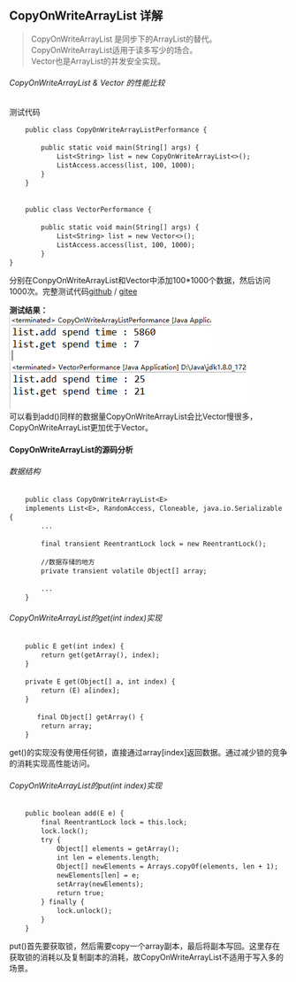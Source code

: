 ## CopyOnWriteArrayList 详解
> CopyOnWriteArrayList 是同步下的ArrayList的替代。CopyOnWriteArrayList适用于读多写少的场合。</br>
Vector也是ArrayList的并发安全实现。

###### CopyOnWriteArrayList & Vector 的性能比较

测试代码
```
	public class CopyOnWriteArrayListPerformance {

		public static void main(String[] args) {
			List<String> list = new CopyOnWriteArrayList<>();
			ListAccess.access(list, 100, 1000);
		}
	}


	public class VectorPerformance {

		public static void main(String[] args) {
			List<String> list = new Vector<>();
			ListAccess.access(list, 100, 1000);
		}
}

```
分别在ConpyOnWriteArrayList和Vector中添加100*1000个数据，然后访问1000次。完整测试代码[github](https://github.com/ChenjingEr/java-in-action/tree/master/java-multithreading/src/main/java/pro/jing/multithreading/collection/list/performance) /
[gitee](https://gitee.com/ChenJing-Cloud/java-in-action/tree/master/java-multithreading/src/main/java/pro/jing/multithreading/collection/list/performance) </br>

**测试结果：**</br>
![CopyOnWriteArrayList](img/CopyOnWriteArrayList.png)
![Vector](img/Vectory.png) </br>
可以看到add()同样的数据量CopyOnWriteArrayList会比Vector慢很多，CopyOnWriteArrayList更加优于Vector。

#### CopyOnWriteArrayList的源码分析
###### 数据结构
```
	public class CopyOnWriteArrayList<E>
    implements List<E>, RandomAccess, Cloneable, java.io.Serializable {
    	...

    	final transient ReentrantLock lock = new ReentrantLock();

    	//数据存储的地方
    	private transient volatile Object[] array; 

    	...
    }
```

###### CopyOnWriteArrayList的get(int index)实现
```
	public E get(int index) {
        return get(getArray(), index);
    }

    private E get(Object[] a, int index) {
        return (E) a[index];
    }

       final Object[] getArray() {
        return array;
    }
```
get()的实现没有使用任何锁，直接通过array[index]返回数据。通过减少锁的竞争的消耗实现高性能访问。

###### CopyOnWriteArrayList的put(int index)实现
```
	public boolean add(E e) {
        final ReentrantLock lock = this.lock;
        lock.lock();
        try {
            Object[] elements = getArray();
            int len = elements.length;
            Object[] newElements = Arrays.copyOf(elements, len + 1);
            newElements[len] = e;
            setArray(newElements);
            return true;
        } finally {
            lock.unlock();
        }
    }
```
put()首先要获取锁，然后需要copy一个array副本，最后将副本写回。这里存在获取锁的消耗以及复制副本的消耗，故CopyOnWriteArrayList不适用于写入多的场景。